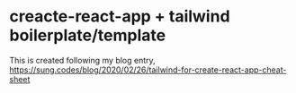 # creacte-react-app + tailwind boilerplate/template

This is created following my blog entry, https://sung.codes/blog/2020/02/26/tailwind-for-create-react-app-cheat-sheet
